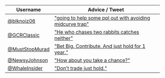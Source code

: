 | Username      | Advice / Tweet                               |
|---------------|-----------------------------------------------|
| [@blknoiz06](https://twitter.com/blknoiz06) | ["going to help some ppl out with avoiding midcurve trap"](https://x.com/blknoiz06/status/1847598284082221350) |
| [@GCRClassic](https://twitter.com/GCRClassic) | ["He who chases two rabbits catches neither"](https://x.com/GCRClassic/status/1636854483148759042) |
| [@MustStopMurad](https://twitter.com/MustStopMurad) | ["Bet Big. Contribute. And just hold for 1 year."](https://x.com/MustStopMurad/status/1852705137938059595) |
| [@NewsyJohnson](https://twitter.com/NewsyJohnson) | ["How about you take a chance?"](https://x.com/NewsyJohnson/status/1690576907748675584) |
| [@WhaleInsider](https://twitter.com/WhaleInsider) | ["Don’t trade just hold."](https://x.com/WhaleInsider/status/1853191424558141898) |

